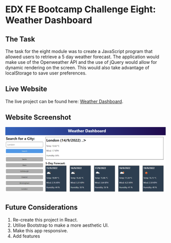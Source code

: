 # EDX FE Bootcamp Challenge Eight: Weather Dashboard

## The Task

The task for the eight module was to create a JavaScript program that allowed users to retrieve a 5 day weather forecast. The application would make use of the Openweather API and the use of jQuery would allow for dynamic rendering on the screen. This would also take advantage of localStorage to save user preferences.

## Live Website

The live project can be found here: 
[Weather Dashboard](https://builtbydans.github.io/EDX_Challenge8_Weather-Dashboard).

## Website Screenshot

![screenshot-of-image](https://github.com/builtbydans/EDX_Challenge8_Weather-Dashboard/blob/main/assets/screenshot.png)

## Future Considerations

1. Re-create this project in React.
2. Utilise Bootstrap to make a more aesthetic UI.
3. Make this app responsive.
4. Add features
